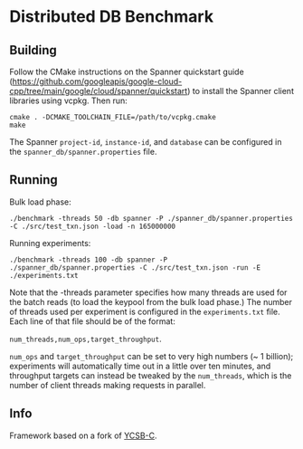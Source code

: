 # Distributed DB Benchmark

## Building

Follow the CMake instructions on the Spanner quickstart guide (https://github.com/googleapis/google-cloud-cpp/tree/main/google/cloud/spanner/quickstart) to install the Spanner client libraries using vcpkg. Then run:

```
cmake . -DCMAKE_TOOLCHAIN_FILE=/path/to/vcpkg.cmake
make
``` 

The Spanner `project-id`, `instance-id`, and `database` can be configured in the `spanner_db/spanner.properties` file.

## Running

Bulk load phase:

```
./benchmark -threads 50 -db spanner -P ./spanner_db/spanner.properties -C ./src/test_txn.json -load -n 165000000
```

Running experiments:

```
./benchmark -threads 100 -db spanner -P ./spanner_db/spanner.properties -C ./src/test_txn.json -run -E ./experiments.txt
```

Note that the -threads parameter specifies how many threads are used for the batch reads (to load the keypool from the bulk load phase.)
The number of threads used per experiment is configured in the `experiments.txt` file. Each line of that file should be of the format:

``num_threads,num_ops,target_throughput``.

`num_ops` and `target_throughput` can be set to very high numbers (~ 1 billion); experiments will automatically time out in a little over ten minutes, and throughput targets can instead be tweaked by the `num_threads`, which is the number of client threads making requests in parallel.


## Info

Framework based on a fork of [YCSB-C](https://github.com/ls4154/YCSB-cpp).
